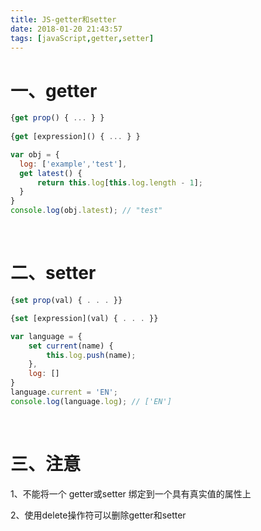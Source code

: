 ```yaml
---
title: JS-getter和setter
date: 2018-01-20 21:43:57
tags: [javaScript,getter,setter]
---
```


# 一、getter

```javascript
{get prop() { ... } }
 
{get [expression]() { ... } }
```

```javascript
var obj = {
  log: ['example','test'],
  get latest() {
      return this.log[this.log.length - 1];
  }
}
console.log(obj.latest); // "test"

```

<br/>

# 二、setter

```javascript
{set prop(val) { . . . }}

{set [expression](val) { . . . }}
```

```javascript
var language = {
    set current(name) {
        this.log.push(name);
    },
    log: []
}
language.current = 'EN';
console.log(language.log); // ['EN']
```

<br/>

# 三、注意

1、不能将一个 getter或setter 绑定到一个具有真实值的属性上

2、使用delete操作符可以删除getter和setter 





